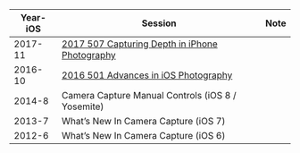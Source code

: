 

Year-iOS| Session | Note
--|--|--
2017-11| [2017 507 Capturing Depth in iPhone Photography](https://developer.apple.com/videos/play/wwdc2017/507) |
2016-10| [2016 501 Advances in iOS Photography](https://developer.apple.com/videos/play/wwdc2016/501/)
2014-8| Camera Capture Manual Controls (iOS 8 / Yosemite)
2013-7| What’s New In Camera Capture (iOS 7)
2012-6| What’s New In Camera Capture (iOS 6)
